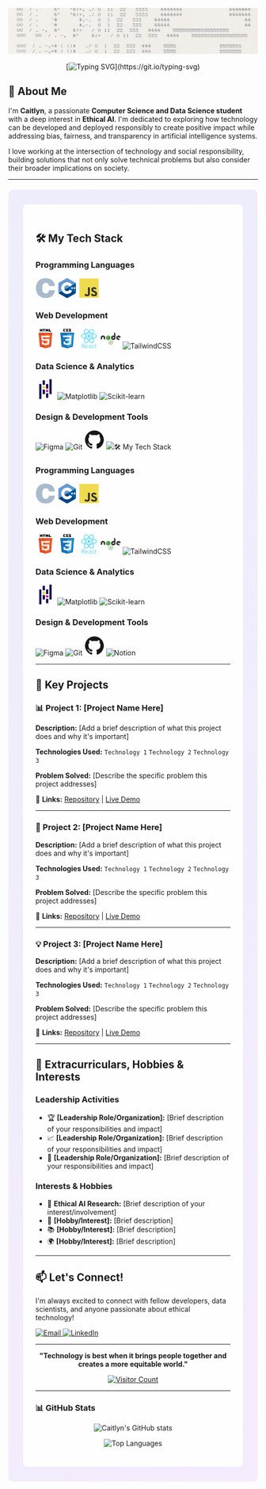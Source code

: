 ![Header](github_banner.png)
<div align="center">
  
<!-- Animated typing effect - you can implement this with a service like readme-typing-svg -->
[![Typing SVG](https://readme-typing-svg.demolab.com?font=Courier+Prime&size=24&duration=2500&pause=1000&color=E74226&background=FAF7E600&center=true&vCenter=true&width=435&lines=I'm+a+data+scientist;I'm+passionate+about+AI;I'm+always+trying+new+things;Hi,++I'm+Caitlyn!)](https://git.io/typing-svg)

</div>

## 🌟 About Me

I'm **Caitlyn**, a passionate **Computer Science and Data Science student** with a deep interest in **Ethical AI**. I'm dedicated to exploring how technology can be developed and deployed responsibly to create positive impact while addressing bias, fairness, and transparency in artificial intelligence systems.

I love working at the intersection of technology and social responsibility, building solutions that not only solve technical problems but also consider their broader implications on society.

</div>

</div>

---

<!-- You can also add background images to other sections -->
<div style="background-image: linear-gradient(135deg, rgba(99, 102, 241, 0.1), rgba(168, 85, 247, 0.1)), url('your-tech-stack-bg-image-url'); background-size: cover; padding: 30px; border-radius: 10px; margin: 20px 0;">

<div style="background-color: rgba(255, 255, 255, 0.95); padding: 25px; border-radius: 8px;">

## 🛠️ My Tech Stack

### **Programming Languages**
<p align="left">
  <img src="https://raw.githubusercontent.com/devicons/devicon/master/icons/c/c-original.svg" alt="C" width="40" height="40"/>
  <img src="https://raw.githubusercontent.com/devicons/devicon/master/icons/cplusplus/cplusplus-original.svg" alt="C++" width="40" height="40"/>
  <img src="https://raw.githubusercontent.com/devicons/devicon/master/icons/javascript/javascript-original.svg" alt="JavaScript" width="40" height="40"/>
</p>

### **Web Development**
<p align="left">
  <img src="https://raw.githubusercontent.com/devicons/devicon/master/icons/html5/html5-original-wordmark.svg" alt="HTML5" width="40" height="40"/>
  <img src="https://raw.githubusercontent.com/devicons/devicon/master/icons/css3/css3-original-wordmark.svg" alt="CSS3" width="40" height="40"/>
  <img src="https://raw.githubusercontent.com/devicons/devicon/master/icons/react/react-original-wordmark.svg" alt="React" width="40" height="40"/>
  <img src="https://raw.githubusercontent.com/devicons/devicon/master/icons/nodejs/nodejs-original-wordmark.svg" alt="Node.js" width="40" height="40"/>
  <img src="https://www.vectorlogo.zone/logos/tailwindcss/tailwindcss-icon.svg" alt="TailwindCSS" width="40" height="40"/>
</p>

### **Data Science & Analytics**
<p align="left">
  <img src="https://raw.githubusercontent.com/devicons/devicon/2ae2a900d2f041da66e950e4d48052658d850630/icons/pandas/pandas-original.svg" alt="Pandas" width="40" height="40"/>
  <img src="https://upload.wikimedia.org/wikipedia/commons/8/84/Matplotlib_icon.svg" alt="Matplotlib" width="40" height="40"/>
  <img src="https://upload.wikimedia.org/wikipedia/commons/0/05/Scikit_learn_logo_small.svg" alt="Scikit-learn" width="40" height="40"/>
</p>

### **Design & Development Tools**
<p align="left">
  <img src="https://www.vectorlogo.zone/logos/figma/figma-icon.svg" alt="Figma" width="40" height="40"/>
  <img src="https://www.vectorlogo.zone/logos/git-scm/git-scm-icon.svg" alt="Git" width="40" height="40"/>
  <img src="https://raw.githubusercontent.com/devicons/devicon/master/icons/github/github-original.svg" alt="GitHub" width="40" height="40"/>
  <img src="https://www.vectorlogo.zone/logos/notion/notion-icon.s

## 🛠️ My Tech Stack

### **Programming Languages**
<p align="left">
  <img src="https://raw.githubusercontent.com/devicons/devicon/master/icons/c/c-original.svg" alt="C" width="40" height="40"/>
  <img src="https://raw.githubusercontent.com/devicons/devicon/master/icons/cplusplus/cplusplus-original.svg" alt="C++" width="40" height="40"/>
  <img src="https://raw.githubusercontent.com/devicons/devicon/master/icons/javascript/javascript-original.svg" alt="JavaScript" width="40" height="40"/>
</p>

### **Web Development**
<p align="left">
  <img src="https://raw.githubusercontent.com/devicons/devicon/master/icons/html5/html5-original-wordmark.svg" alt="HTML5" width="40" height="40"/>
  <img src="https://raw.githubusercontent.com/devicons/devicon/master/icons/css3/css3-original-wordmark.svg" alt="CSS3" width="40" height="40"/>
  <img src="https://raw.githubusercontent.com/devicons/devicon/master/icons/react/react-original-wordmark.svg" alt="React" width="40" height="40"/>
  <img src="https://raw.githubusercontent.com/devicons/devicon/master/icons/nodejs/nodejs-original-wordmark.svg" alt="Node.js" width="40" height="40"/>
  <img src="https://www.vectorlogo.zone/logos/tailwindcss/tailwindcss-icon.svg" alt="TailwindCSS" width="40" height="40"/>
</p>

### **Data Science & Analytics**
<p align="left">
  <img src="https://raw.githubusercontent.com/devicons/devicon/2ae2a900d2f041da66e950e4d48052658d850630/icons/pandas/pandas-original.svg" alt="Pandas" width="40" height="40"/>
  <img src="https://upload.wikimedia.org/wikipedia/commons/8/84/Matplotlib_icon.svg" alt="Matplotlib" width="40" height="40"/>
  <img src="https://upload.wikimedia.org/wikipedia/commons/0/05/Scikit_learn_logo_small.svg" alt="Scikit-learn" width="40" height="40"/>
</p>

### **Design & Development Tools**
<p align="left">
  <img src="https://www.vectorlogo.zone/logos/figma/figma-icon.svg" alt="Figma" width="40" height="40"/>
  <img src="https://www.vectorlogo.zone/logos/git-scm/git-scm-icon.svg" alt="Git" width="40" height="40"/>
  <img src="https://raw.githubusercontent.com/devicons/devicon/master/icons/github/github-original.svg" alt="GitHub" width="40" height="40"/>
  <img src="https://www.vectorlogo.zone/logos/notion/notion-icon.svg" alt="Notion" width="40" height="40"/>
</p>

---

## 🚀 Key Projects

### 📊 Project 1: [Project Name Here]
**Description:** [Add a brief description of what this project does and why it's important]

**Technologies Used:** `Technology 1` `Technology 2` `Technology 3`

**Problem Solved:** [Describe the specific problem this project addresses]

🔗 **Links:** [Repository](your-repo-link-here) | [Live Demo](your-demo-link-here)

---

### 🤖 Project 2: [Project Name Here]
**Description:** [Add a brief description of what this project does and why it's important]

**Technologies Used:** `Technology 1` `Technology 2` `Technology 3`

**Problem Solved:** [Describe the specific problem this project addresses]

🔗 **Links:** [Repository](your-repo-link-here) | [Live Demo](your-demo-link-here)

---

### 💡 Project 3: [Project Name Here]
**Description:** [Add a brief description of what this project does and why it's important]

**Technologies Used:** `Technology 1` `Technology 2` `Technology 3`

**Problem Solved:** [Describe the specific problem this project addresses]

🔗 **Links:** [Repository](your-repo-link-here) | [Live Demo](your-demo-link-here)

---

## 🌱 Extracurriculars, Hobbies & Interests

### **Leadership Activities**
- 🏆 **[Leadership Role/Organization]:** [Brief description of your responsibilities and impact]
- 📈 **[Leadership Role/Organization]:** [Brief description of your responsibilities and impact]
- 🎯 **[Leadership Role/Organization]:** [Brief description of your responsibilities and impact]

### **Interests & Hobbies**
- 🔬 **Ethical AI Research:** [Brief description of your interest/involvement]
- 🎨 **[Hobby/Interest]:** [Brief description]
- 📚 **[Hobby/Interest]:** [Brief description]
- 🌍 **[Hobby/Interest]:** [Brief description]

---

## 📫 Let's Connect!

I'm always excited to connect with fellow developers, data scientists, and anyone passionate about ethical technology!

<p align="left">
  <a href="mailto:your.email@example.com">
    <img src="https://img.shields.io/badge/Email-D14836?style=for-the-badge&logo=gmail&logoColor=white" alt="Email"/>
  </a>
  <a href="https://linkedin.com/in/your-linkedin-username">
    <img src="https://img.shields.io/badge/LinkedIn-0077B5?style=for-the-badge&logo=linkedin&logoColor=white" alt="LinkedIn"/>
  </a>
</p>

---

<div align="center">
  
**"Technology is best when it brings people together and creates a more equitable world."**

[![Visitor Count](https://visitcount.itsvg.in/api?id=your-github-username&icon=0&color=0)](https://visitcount.itsvg.in)

</div>

---

### 📊 GitHub Stats

<div align="center">
  
![Caitlyn's GitHub stats](https://github-readme-stats.vercel.app/api?username=your-github-username&show_icons=true&theme=radical)

![Top Languages](https://github-readme-stats.vercel.app/api/top-langs/?username=your-github-username&layout=compact&theme=radical)

</div>
